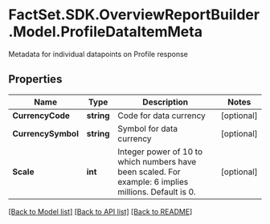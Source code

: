 # FactSet.SDK.OverviewReportBuilder.Model.ProfileDataItemMeta
Metadata for individual datapoints on Profile response

## Properties

Name | Type | Description | Notes
------------ | ------------- | ------------- | -------------
**CurrencyCode** | **string** | Code for data currency | [optional] 
**CurrencySymbol** | **string** | Symbol for data currency | [optional] 
**Scale** | **int** | Integer power of 10 to which numbers have been scaled. For example: 6 implies millions. Default is 0.  | [optional] 

[[Back to Model list]](../README.md#documentation-for-models) [[Back to API list]](../README.md#documentation-for-api-endpoints) [[Back to README]](../README.md)

